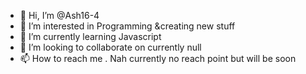 - 👋 Hi, I’m @Ash16-4
- 👀 I’m interested in Programming &creating new stuff
- 🌱 I’m currently learning Javascript 
- 💞️ I’m looking to collaborate on currently null
- 📫 How to reach me . Nah currently no reach point but will be soon

<!---
Ash16-4/Ash16-4 is a ✨ special ✨ repository because its `README.md` (this file) appears on your GitHub profile.
You can click the Preview link to take a look at your changes.
--->
